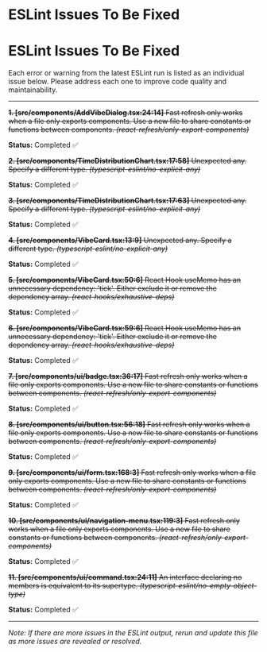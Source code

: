 # ESLint Issues To Be Fixed

# ESLint Issues To Be Fixed

Each error or warning from the latest ESLint run is listed as an individual issue below. Please address each one to improve code quality and maintainability.

---

~~**1. [src/components/AddVibeDialog.tsx:24:14]**
Fast refresh only works when a file only exports components. Use a new file to share constants or functions between components. *(react-refresh/only-export-components)*~~

**Status:** Completed ✅

~~**2. [src/components/TimeDistributionChart.tsx:17:58]**
Unexpected any. Specify a different type. *(typescript-eslint/no-explicit-any)*~~

**Status:** Completed ✅

~~**3. [src/components/TimeDistributionChart.tsx:17:63]**
Unexpected any. Specify a different type. *(typescript-eslint/no-explicit-any)*~~

**Status:** Completed ✅

~~**4. [src/components/VibeCard.tsx:13:9]**
Unexpected any. Specify a different type. *(typescript-eslint/no-explicit-any)*~~

**Status:** Completed ✅

~~**5. [src/components/VibeCard.tsx:50:6]**
React Hook useMemo has an unnecessary dependency: 'tick'. Either exclude it or remove the dependency array. *(react-hooks/exhaustive-deps)*~~

**Status:** Completed ✅

~~**6. [src/components/VibeCard.tsx:59:6]**
React Hook useMemo has an unnecessary dependency: 'tick'. Either exclude it or remove the dependency array. *(react-hooks/exhaustive-deps)*~~

**Status:** Completed ✅

~~**7. [src/components/ui/badge.tsx:36:17]**
Fast refresh only works when a file only exports components. Use a new file to share constants or functions between components. *(react-refresh/only-export-components)*~~

**Status:** Completed ✅

~~**8. [src/components/ui/button.tsx:56:18]**
Fast refresh only works when a file only exports components. Use a new file to share constants or functions between components. *(react-refresh/only-export-components)*~~

**Status:** Completed ✅

~~**9. [src/components/ui/form.tsx:168:3]**
Fast refresh only works when a file only exports components. Use a new file to share constants or functions between components. *(react-refresh/only-export-components)*~~

**Status:** Completed ✅

~~**10. [src/components/ui/navigation-menu.tsx:119:3]**
Fast refresh only works when a file only exports components. Use a new file to share constants or functions between components. *(react-refresh/only-export-components)*~~

**Status:** Completed ✅

~~**11. [src/components/ui/command.tsx:24:11]**
An interface declaring no members is equivalent to its supertype. *(typescript-eslint/no-empty-object-type)*~~

**Status:** Completed ✅

---

*Note: If there are more issues in the ESLint output, rerun and update this file as more issues are revealed or resolved.*
